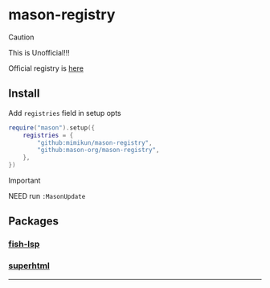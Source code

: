# mason-registry

> [!CAUTION]
> This is Unofficial!!!

Official registry is [here](https://github.com/mason-org/mason-registry)

## Install

Add `registries` field in setup opts

```lua
require("mason").setup({
    registries = {
        "github:mimikun/mason-registry",
        "github:mason-org/mason-registry",
    },
})
```

> [!IMPORTANT]
> NEED run `:MasonUpdate`

## Packages

### [fish-lsp]

### [superhtml]

---

[fish-lsp]:https://github.com/ndonfris/fish-lsp
[superhtml]:https://github.com/kristoff-it/superhtml
